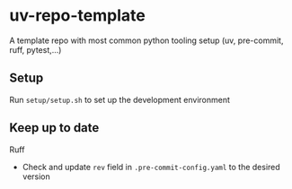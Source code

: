 # uv-repo-template

A template repo with most common python tooling setup (uv, pre-commit, ruff, pytest,...)

## Setup

Run `setup/setup.sh` to set up the development environment

## Keep up to date

Ruff

- Check and update `rev` field in `.pre-commit-config.yaml` to the desired version
